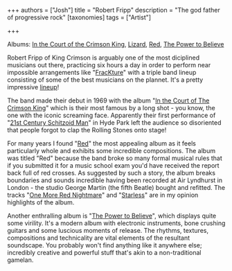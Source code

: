 +++
authors = ["Josh"]
title = "Robert Fripp"
description = "The god father of progressive rock"
[taxonomies]
tags = ["Artist"]

+++

Albums: [In the Court of the Crimson King](https://youtube.com/playlist?list=PLXhfRoiJBIiuXOUv_7EJ1i7UKj0aGfy0U&si=oU8w4Fw7u8m2xfEZ), [Lizard](https://youtube.com/playlist?list=PLXhfRoiJBIivF7WWLowP0hkPDypPtqInQ&si=TI_TuQilYOC7xXQ4), [Red](https://youtube.com/playlist?list=PLXhfRoiJBIislZ9MHBBNYK0h3N30Gv7Ja&si=yLs3qZNvq1C3uKWo), [The Power to Believe](https://youtube.com/playlist?list=OLAK5uy_mV_JttmDVpduTKQWoJhKubqxUU7x0PVwA&si=fHqf31KN_BbH-jxk)

Robert Fripp of King Crimson is arguably one of the most diciplined musicians out there, practicing six hours a day in order to perform near impossible arrangements like "[FracKture](https://youtu.be/W2nO_W9JZYw?si=lnfg93_qnXELxj7h)" with a triple band lineup consisting of some of the best musicians on the plannet. It's a pretty impressive [lineup](https://youtu.be/IpZxwe4SXY8?si=Qji_D0a5cH5F3uz9)! 

The band made their debut in 1969 with the album "[In the Court of The Crimson King](https://youtube.com/playlist?list=OLAK5uy_npAxahIi6ehG_i3qD04oSeSGA6iUCM58E&si=d2GbumJDXO8Ha1Dw)" which is their most famous by a long shot - you know, the one with the iconic screaming face. Apparently their first performance of "[21st Century Schitzoid Man](https://youtu.be/7OvW8Z7kiws?si=pqG-j0EtonkZI1t3)" in Hyde Park left the audience so disoriented that people forgot to clap the Rolling Stones onto stage!

For many years I found "[Red](https://youtube.com/playlist?list=PLXhfRoiJBIislZ9MHBBNYK0h3N30Gv7Ja&si=W7AvSgRzh-hu7hmQ)" the most appealing album as it feels particularly whole and exhibits some incredible compositions. The album was titled "Red" because the band broke so many formal musical rules that if you submitted it for a music school exam you'd have received the report back full of red crosses. As suggested by such a story, the album breaks boundaries and sounds incredible having been recorded at Air Lyndhurst in London - the studio George Martin (the fifth Beatle) bought and refitted. The tracks "[One More Red Nightmare](https://youtu.be/cLoQADJnGr4?si=tVjx0lEQt_uBpH7C)" and "[Starless](https://youtu.be/bA27IWspddM?si=3hTOE3kxN0BmY1sI)" are in my opinion highlights of the album.

Another enthralling album is "[The Power to Believe](https://youtube.com/playlist?list=PLXhfRoiJBIivyJfsjWvAqCaHEPsE986uE&si=MjXS6TjGXwvUBV7H)", which displays quite some virility. It's a modern album with electronic instruments, bone crushing guitars and some luscious moments of release. The rhythms, textures, compositions and technicality are vital elements of the resultant soundscape. You probably won't find anything like it anywhere else; incredibly creative and powerful stuff that's akin to a non-traditional gamelan. 